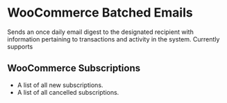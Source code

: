 # WooCommerce Batched Emails

Sends an once daily email digest to the designated recipient with information pertaining to transactions and activity in the system. Currently supports

## WooCommerce Subscriptions

* A list of all new subscriptions.
* A list of all cancelled subscriptions.